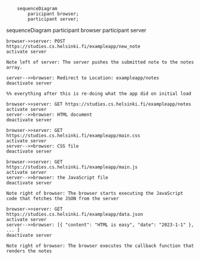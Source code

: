 ```mermaid
    sequenceDiagram
        paricipant browser;
        participant server;
```
sequenceDiagram
    participant browser
    participant server

    browser->>server: POST https://studies.cs.helsinki.fi/exampleapp/new_note
    activate server

    Note left of server: The server pushes the submitted note to the notes array.

    server-->>browser: Redirect to Location: exampleapp/notes
    deactivate server

    %% everything after this is re-doing what the app did on initial load

    browser->>server: GET https://studies.cs.helsinki.fi/exampleapp/notes
    activate server
    server-->>browser: HTML document
    deactivate server

    browser->>server: GET https://studies.cs.helsinki.fi/exampleapp/main.css
    activate server
    server-->>browser: CSS file
    deactivate server

    browser->>server: GET https://studies.cs.helsinki.fi/exampleapp/main.js
    activate server
    server-->>browser: the JavaScript file
    deactivate server

    Note right of browser: The browser starts executing the JavaScript code that fetches the JSON from the server

    browser->>server: GET https://studies.cs.helsinki.fi/exampleapp/data.json
    activate server
    server-->>browser: [{ "content": "HTML is easy", "date": "2023-1-1" }, ... ]
    deactivate server

    Note right of browser: The browser executes the callback function that renders the notes